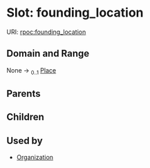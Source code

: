 
# Slot: founding_location




URI: [rpoc:founding_location](https://pub.tech/schema/rpoc/founding_location)


## Domain and Range

None &#8594;  <sub>0..1</sub> [Place](Place.md)

## Parents


## Children


## Used by

 * [Organization](Organization.md)
